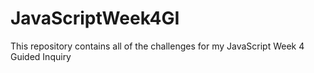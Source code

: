 # JavaScriptWeek4GI
This repository contains all of the challenges for my JavaScript Week 4 Guided Inquiry 
